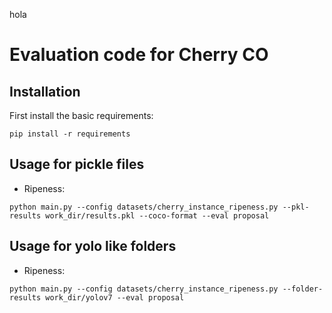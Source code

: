 hola

# Evaluation code for Cherry CO


## Installation

First install the basic requirements: 
```commandline
pip install -r requirements
```

## Usage for pickle files
- Ripeness:
```commandline
python main.py --config datasets/cherry_instance_ripeness.py --pkl-results work_dir/results.pkl --coco-format --eval proposal
```

## Usage for yolo like folders
- Ripeness:
```commandline
python main.py --config datasets/cherry_instance_ripeness.py --folder-results work_dir/yolov7 --eval proposal
```
